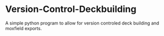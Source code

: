 # Version-Control-Deckbuilding
A simple python program to allow for version controled deck building and moxfield exports.
